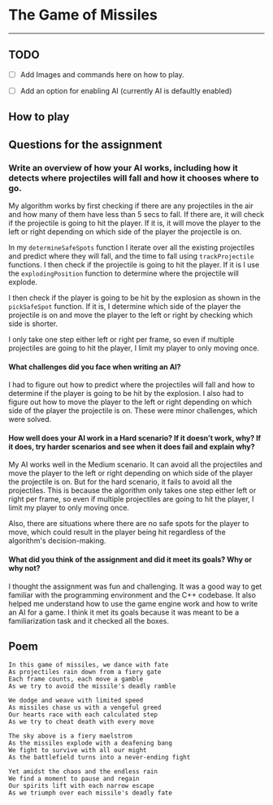 # The Game of Missiles
---

## TODO
- [ ] Add Images and commands here on how to play. 
- [ ] Add an option for enabling AI (currently AI is defaultly enabled)


## How to play


## Questions for the assignment

### Write an overview of how your AI works, including how it detects where projectiles will fall and how it chooses where to go.

My algorithm works by first checking if there are any projectiles in the air and how many of them have less than 5 secs to fall. If there are, it will check if the projectile is going to hit the player. If it is, it will move the player to the left or right depending on which side of the player the projectile is on. 

In my `determineSafeSpots` function I iterate over all the existing projectiles and predict where they will fall, and the time to fall using `trackProjectile` functions. I then check if the projectile is going to hit the player. If it is I use the `explodingPosition` function to determine where the projectile will explode. 

I then check if the player is going to be hit by the explosion as shown in the `pickSafeSpot` function. If it is, I determine which side of the player the projectile is on and move the player to the left or right by checking which side is shorter.

I only take one step either left or right per frame, so even if multiple projectiles are going to hit the player, I limit my player to only moving once.

#### What challenges did you face when writing an AI?

I had to figure out how to predict where the projectiles will fall and how to determine if the player is going to be hit by the explosion. I also had to figure out how to move the player to the left or right depending on which side of the player the projectile is on. These were minor challenges, which were solved.

#### How well does your AI work in a Hard scenario? If it doesn’t work, why? If it does, try harder scenarios and see when it does fail and explain why?

My AI works well in the Medium scenario. It can avoid all the projectiles and move the player to the left or right depending on which side of the player the projectile is on. But for the hard scenario, it fails to avoid all the projectiles. This is because the algorithm only takes one step either left or right per frame, so even if multiple projectiles are going to hit the player, I limit my player to only moving once.

Also, there are situations where there are no safe spots for the player to move, which could result in the player being hit regardless of the algorithm's decision-making. 

#### What did you think of the assignment and did it meet its goals? Why or why not?

I thought the assignment was fun and challenging. It was a good way to get familiar with the programming environment and the C++ codebase. It also helped me understand how to use the game engine work and how to write an AI for a game. I think it met its goals because it was meant to be a familiarization task and it checked all the boxes.

## Poem
```text
In this game of missiles, we dance with fate
As projectiles rain down from a fiery gate
Each frame counts, each move a gamble
As we try to avoid the missile's deadly ramble

We dodge and weave with limited speed
As missiles chase us with a vengeful greed
Our hearts race with each calculated step
As we try to cheat death with every move

The sky above is a fiery maelstrom
As the missiles explode with a deafening bang
We fight to survive with all our might
As the battlefield turns into a never-ending fight

Yet amidst the chaos and the endless rain
We find a moment to pause and regain
Our spirits lift with each narrow escape
As we triumph over each missile's deadly fate
```



